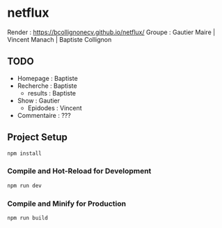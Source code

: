 # netflux

Render : https://bcollignonecv.github.io/netflux/
Groupe : Gautier Maire | Vincent Manach | Baptiste Collignon

## TODO 

- Homepage : Baptiste
- Recherche : Baptiste
    - results : Baptiste
- Show : Gautier
    - Epidodes : Vincent
- Commentaire : ???

## Project Setup

```sh
npm install
```

### Compile and Hot-Reload for Development

```sh
npm run dev
```

### Compile and Minify for Production

```sh
npm run build
```
